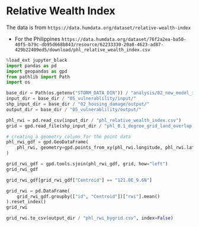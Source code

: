 # Relative Wealth Index

The data is from `https://data.humdata.org/dataset/relative-wealth-index`

- For the Philippines `https://data.humdata.org/dataset/76f2a2ea-ba50-40f5-b79c-db95d668b843/resource/62233330-20a8-4623-ad87-429b22409ed5/download/phl_relative_wealth_index.csv`

```python
%load_ext jupyter_black
import pandas as pd
import geopandas as gpd
from pathlib import Path
import os
```

```python
base_dir = Path(os.getenv("STORM_DATA_DIR")) / "analysis/02_new_model_input/"
input_dir = base_dir / "05_vulnerablility/input/"
shp_input_dir = base_dir / "02_housing_damage/output/"
output_dir = base_dir / "05_vulnerablility/output/"
```

```python
phl_rwi = pd.read_csv(input_dir / "phl_relative_wealth_index.csv")
grid = gpd.read_file(shp_input_dir / "phl_0.1_degree_grid_land_overlap.gpkg")
```

```python
# creating a geometry column for the point data
phl_rwi_gdf = gpd.GeoDataFrame(
    phl_rwi, geometry=gpd.points_from_xy(phl_rwi.longitude, phl_rwi.latitude)
)
```

```python
grid_rwi_gdf = gpd.tools.sjoin(phl_rwi_gdf, grid, how="left")
grid_rwi_gdf
```

```python
grid_rwi_gdf[grid_rwi_gdf["Centroid"] == "121.0E_9.6N"]
```

```python
grid_rwi = pd.DataFrame(
    grid_rwi_gdf.groupby(["id", "Centroid"])["rwi"].mean()
).reset_index()
grid_rwi
```

```python
grid_rwi.to_csv(output_dir / "phl_rwi_bygrid.csv", index=False)
```
